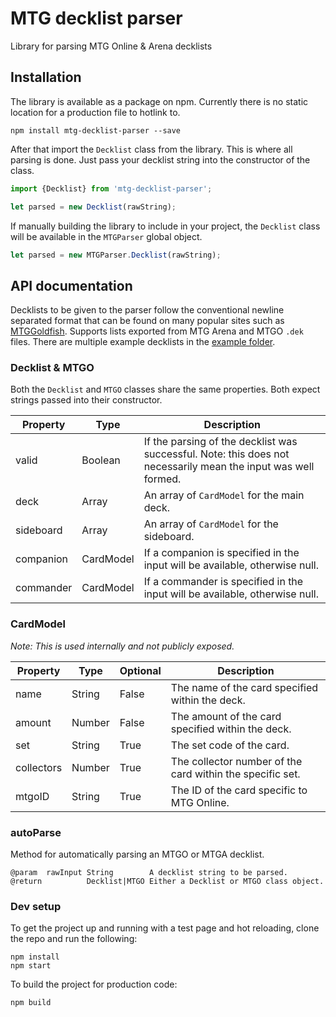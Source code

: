 # MTG decklist parser
Library for parsing MTG Online &amp; Arena decklists

## Installation

The library is available as a package on npm. Currently there is no static location for a production file to hotlink to.

```
npm install mtg-decklist-parser --save
```

After that import the `Decklist` class from the library. This is where all parsing is done. Just pass your decklist string into the constructor of the class.

```js
import {Decklist} from 'mtg-decklist-parser';

let parsed = new Decklist(rawString);
```

If manually building the library to include in your project, the `Decklist` class will be available in the `MTGParser` global object.

```js
let parsed = new MTGParser.Decklist(rawString);
```

## API documentation

Decklists to be given to the parser follow the conventional newline separated format that can be found on many popular sites such as [MTGGoldfish](https://www.mtggoldfish.com/). Supports lists exported from MTG Arena and MTGO `.dek` files. There are multiple example decklists in the [example folder](example).

### Decklist & MTGO

Both the `Decklist` and `MTGO` classes share the same properties. Both expect strings passed into their constructor.

| Property | Type | Description |
|---|---|---|
| valid | Boolean | If the parsing of the decklist was successful. Note: this does not necessarily mean the input was well formed. |
| deck | Array | An array of `CardModel` for the main deck. |
| sideboard | Array | An array of `CardModel` for the sideboard. |
| companion | CardModel | If a companion is specified in the input will be available, otherwise null. |
| commander | CardModel | If a commander is specified in the input will be available, otherwise null. |

### CardModel

_Note: This is used internally and not publicly exposed._

| Property | Type | Optional | Description |
|---|---|---|---|
| name | String | False | The name of the card specified within the deck. |
| amount | Number | False | The amount of the card specified within the deck. |
| set | String | True | The set code of the card. |
| collectors | Number | True | The collector number of the card within the specific set. |
| mtgoID | String | True | The ID of the card specific to MTG Online. |

### autoParse

Method for automatically parsing an MTGO or MTGA decklist.

```
@param  rawInput String        A decklist string to be parsed.
@return          Decklist|MTGO Either a Decklist or MTGO class object.
```

### Dev setup

To get the project up and running with a test page and hot reloading, clone the repo and run the following:

```
npm install
npm start
```

To build the project for production code:

```
npm build
```
